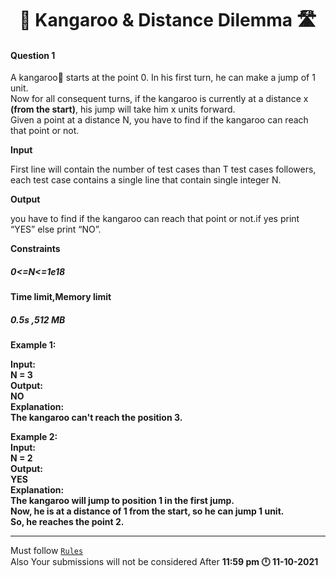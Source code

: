 <h1 align="Center">🦘 Kangaroo & Distance Dilemma 🛣️</h1>
<h4>Question 1</h4>

A kangaroo🦘 starts at the point 0. In his first turn, he can make a jump of 1 unit. <br>
Now for all consequent turns, if the kangaroo is currently at a distance x <strong>(from the start)</strong>, his jump will take him x units forward. <br>
Given a point at a distance N, you have to find if the kangaroo can reach that point or not.
<br>

<strong>Input</strong>

First line will contain the number of test cases than T test cases followers, each test case contains a single line that contain single integer N.

<strong>Output</strong>

you have to find if the kangaroo can reach that point or not.if yes print “YES” else print “NO”.

<strong>Constraints</strong>
<h5>0<=N<=1e18</h5>

<strong>Time limit,Memory limit</strong>
<h5> 0.5s ,512 MB </h5>

<strong>Example 1:

Input:<br>
N = 3<br>
Output:<br>
NO<br>
Explanation:<br>
The kangaroo can't reach the position 3.<br>


Example 2:<br>
Input:<br>
N = 2<br>
Output:<br>
YES<br>
Explanation:<br>
The kangaroo will jump to position 1 in the first jump.<br>
Now, he is at a distance of 1 from the start, so he can jump 1 unit.<br>
So, he reaches the point 2.<br>

</strong>
<hr>

Must follow [`Rules`](https://github.com/dscuietkuk/Commit-Ur-Code/#-rules-you-should-follow-%EF%B8%8F-)
<br>
Also Your submissions will not be considered After <strong>11:59 pm 🕛 11-10-2021 </strong>
